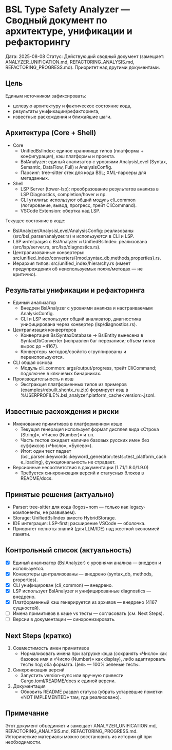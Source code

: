 # BSL Type Safety Analyzer — Сводный документ по архитектуре, унификации и рефакторингу

Дата: 2025-08-08
Статус: Действующий сводный документ (замещает: ANALYZER_UNIFICATION.md, REFACTORING_ANALYSIS.md, REFACTORING_PROGRESS.md). Приоритет над другими документами.

## Цель

Единым источником зафиксировать:
- целевую архитектуру и фактическое состояние кода,
- результаты унификации/рефакторинга,
- известные расхождения и ближайшие шаги.

## Архитектура (Core + Shell)

- Core
   - UnifiedBslIndex: единое хранилище типов (платформа + конфигурация), кэш платформы и проекта.
   - BslAnalyzer: единый анализатор с уровнями AnalysisLevel (Syntax, Semantic, DataFlow, Full) и AnalysisConfig.
   - Парсинг: tree-sitter стек для кода BSL; XML-парсеры для метаданных.
- Shell
   - LSP Server (tower-lsp): преобразование результатов анализа в LSP Diagnostics, completion/hover и пр.
   - CLI утилиты: используют общий модуль cli_common (логирование, вывод, прогресс, трейт CliCommand).
   - VSCode Extension: обертка над LSP.

Текущее состояние в коде:
- BslAnalyzer/AnalysisLevel/AnalysisConfig: реализованы (src/bsl_parser/analyzer.rs) и используются в CLI и LSP.
- LSP интеграция с BslAnalyzer и UnifiedBslIndex: реализована (src/lsp/server.rs, src/lsp/diagnostics.rs).
- Централизованные конвертеры: src/unified_index/converters/{mod,syntax_db,methods,properties}.rs.
- Иерархия типов: src/unified_index/hierarchy.rs (имеет предупреждения об неиспользуемых полях/методах — не критично).

## Результаты унификации и рефакторинга

- Единый анализатор
   - Внедрен BslAnalyzer с уровнями анализа и настраиваемым AnalysisConfig.
   - CLI и LSP используют общий анализатор, диагностика унифицирована через конвертер (lsp/diagnostics.rs).
- Централизация конвертеров
   - Конвертация BslSyntaxDatabase → BslEntity вынесена в SyntaxDbConverter (исправлен баг перезаписи; объем типов вырос до ~4167).
   - Конвертеры методов/свойств сгруппированы и переиспользуются.
- CLI общая основа
   - Модуль cli_common: args/output/progress, трейт CliCommand; подключен в ключевых бинарниках.
- Производительность и кэш
   - Экстракция платформенных типов из примеров (examples/rebuilt.shcntx_ru.zip) формирует кэш в %USERPROFILE%\.bsl_analyzer\platform_cache\<version>.jsonl.

## Известные расхождения и риски

- Именование примитивов в платформенном кэше
   - Текущая генерация использует формат дисплея вида «Строка (String)», «Число (Number)» и т.п.
   - Часть тестов ожидает наличие базовых русских имен без суффиксов («Число», «Булево»).
   - Итог: один тест падает (bsl_parser::keywords::keyword_generator::tests::test_platform_cache_loading), функциональность не страдает.
- Версионные несоответствия в документации (1.7.1/1.8.0/1.9.0)
   - Требуется синхронизация версий и статусных блоков в README/docs.

## Принятые решения (актуально)

- Parser: tree-sitter для кода (logos+nom — только как legacy-компоненты, не развиваем).
- Storage: UnifiedBslIndex вместо HybridStorage.
- IDE интеграция: LSP-first; расширение VSCode — оболочка.
- Приоритет полноты знаний (для LLM/IDE) над жесткой экономией памяти.

## Контрольный список (актуальность)

- [x] Единый анализатор (BslAnalyzer) с уровнями анализа — внедрен и используется.
- [x] Конвертеры централизованы — внедрено (syntax_db, methods, properties).
- [x] CLI унифицирован (cli_common) — внедрено.
- [x] LSP использует BslAnalyzer и унифицированные diagnostics — внедрено.
- [x] Платформенный кэш генерируется из архивов — внедрено (4167 сущностей).
- [ ] Имена примитивов в кэше vs тесты — согласовать (см. Next Steps).
- [ ] Версии в документации — синхронизировать.

## Next Steps (кратко)

1) Совместимость имен примитивов
    - Нормализовать имена при загрузке кэша (сохранять «Число» как базовое имя и «Число (Number)» как display),
       либо адаптировать тесты под оба формата. Цель — 100% зеленые тесты.
2) Синхронизация версий
    - Запустить version-sync или вручную привести Cargo.toml/README/docs к единой версии.
3) Документация
    - Обновить README раздел статуса (убрать устаревшие пометки «NOT IMPLEMENTED» там, где реализовано).

## Примечание

Этот документ объединяет и замещает ANALYZER_UNIFICATION.md, REFACTORING_ANALYSIS.md, REFACTORING_PROGRESS.md. Исторические материалы можно восстановить из истории git при необходимости.